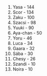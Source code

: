 1. Yasa - 144
2. Scor - 134
3. Zaku - 100
4. Szacsi - 98
5. Yuuki - 90
6. Aya-chan - 50
7. Yoru - 46
8. Luca - 34
9. Gaara - 32
10. Sába - 30
11. Chesy - 26
12. Szandi - 10
12. Noira - 10
